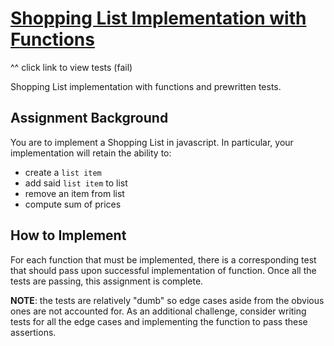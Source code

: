 # [Shopping List Implementation with Functions](https://fewdmaterials.github.io/JSR_Shopping_List_Functions/)
^^ click link to view tests (fail)


Shopping List implementation with functions and prewritten tests.

## Assignment Background

You are to implement a Shopping List in javascript. In particular, your implementation will retain the ability to:

* create a `list item`
* add said `list item` to list
* remove an item from list
* compute sum of prices

## How to Implement

For each function that must be implemented, there is a corresponding test that should pass upon successful implementation of function. Once all the tests are passing, this assignment is complete.

**NOTE**: the tests are relatively "dumb" so edge cases aside from the obvious ones are not accounted for. As an additional challenge, consider writing tests for all the edge cases and implementing the function to pass these assertions.


